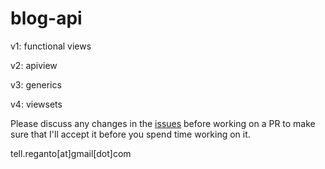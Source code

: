 blog-api
===================

v1: functional views

v2: apiview

v3: generics

v4: viewsets

Please discuss any changes in the [issues](https://github.com/reganto/blog-api/issues) before working on a PR to make sure that I'll accept it before you spend time working on it.

tell.reganto[at]gmail[dot]com

